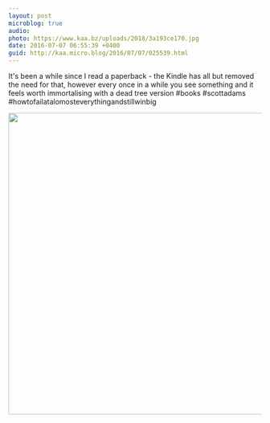 ```yaml
---
layout: post
microblog: true
audio: 
photo: https://www.kaa.bz/uploads/2018/3a193ce170.jpg
date: 2016-07-07 06:55:39 +0400
guid: http://kaa.micro.blog/2016/07/07/025539.html
---
```

It's been a while since I read a paperback - the Kindle has all but removed the need for that, however every once in a while you see something and it feels worth immortalising with a dead tree version #books #scottadams #howtofailatalomosteverythingandstillwinbig

<img src="https://www.kaa.bz/uploads/2018/3a193ce170.jpg" width="600" height="600" />
